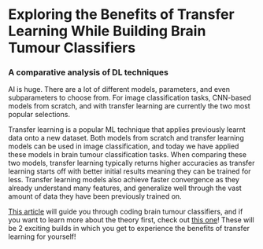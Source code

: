 # Exploring the Benefits of Transfer Learning While Building Brain Tumour Classifiers
### A comparative analysis of DL techniques

AI is huge. There are a lot of different models, parameters, and even subparameters to choose from. For image classification tasks, CNN-based models from scratch, and with transfer learning are currently the two most popular selections.

Transfer learning is a popular ML technique that applies previously learnt data onto a new dataset. Both models from scratch and transfer learning models can be used in image classification, and today we have applied these models in brain tumour classification tasks. When comparing these two models, transfer learning typically returns higher accuracies as transfer learning starts off with better initial results meaning they can be trained for less. Transfer learning models also achieve faster convergence as they already understand many features, and generalize well through the vast amount of data they have been previously trained on.

[This article](https://medium.com/@vinayasharmaa/machine-learning-madness-the-epic-battle-between-transfer-learning-and-models-from-scratch-for-51842945e895) will guide you through coding brain tumour classifiers, and if you want to learn more about the theory first, check out [this one](https://medium.com/towardsdev/looking-at-the-world-through-the-eyes-of-a-computer-a2989527878c)! These will be 2 exciting builds in which you get to experience the benefits of transfer learning for yourself!
